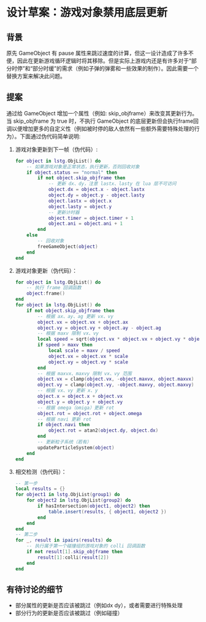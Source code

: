 # 设计草案：游戏对象禁用底层更新

## 背景
原先 GameObject 有 pause 属性来跳过速度的计算，但这一设计造成了许多不便，因此在更新游戏循环逻辑时将其移除。但是实际上游戏内还是有许多对于“部分时停”和“部分时缓”的需求（例如子弹的弹雾和一些效果的制作）。因此需要一个替换方案来解决此问题。

## 提案
通过给 GameObject 增加一个属性（例如: skip_objframe）来改变其更新行为。当 skip_objframe 为 true 时，不执行 GameObject 的底层更新但会执行frame回调以便增加更多的自定义性（例如被时停的敌人依然有一些额外需要特殊处理的行为）。下面通过伪代码简单说明:
1. 游戏对象更新到下一帧（伪代码）:  
    ```lua
    for object in lstg.ObjList() do
        -- 如果游戏对象是正常状态，执行更新，否则回收对象
        if object.status == "normal" then
            if not object.skip_objframe then
                -- 更新 dx、dy，注意 lastx、lasty 在 lua 层不可访问
                object.dx = object.x - object.lastx
                object.dy = object.y - object.lasty
                object.lastx = object.x
                object.lasty = object.y
                -- 更新计时器
                object.timer = object.timer + 1
                object.ani = object.ani + 1
            end
        else
            -- 回收对象
            freeGameObject(object)
        end
    end
    ```
2. 游戏对象更新（伪代码）：  
    ```lua
    for object in lstg.ObjList() do
        -- 执行 frame 回调函数
        object:frame()
    end
    for object in lstg.ObjList() do
        if not object.skip_objframe then
            -- 根据 ax、ay、ag 更新 vx、vy
            object.vx = object.vx + object.ax
            object.vy = object.vy + object.ay - object.ag
            -- 根据 maxv 限制 vx、vy
            local speed = sqrt(object.vx * object.vx + object.vy * object.vy)
            if speed > maxv then
                local scale = maxv / speed
                object.vx = object.vx * scale
                object.vy = object.vy * scale
            end
            -- 根据 maxvx、maxvy 限制 vx、vy 范围
            object.vx = clamp(object.vx, -object.maxvx, object.maxvx)
            object.vy = clamp(object.vy, -object.maxvy, object.maxvy)
            -- 根据 vx、vy 更新 x、y
            object.x = object.x + object.vx
            object.y = object.y + object.vy
            -- 根据 omega（omiga）更新 rot
            object.rot = object.rot + object.omega
            -- 根据 navi 更新 rot
            if object.navi then
                object.rot = atan2(object.dy, object.dx)
            end
            -- 更新粒子系统（若有）
            updateParticleSystem(object)
        end
    end
    ```
3. 相交检测（伪代码）：  
    ```lua
    -- 第一步
    local results = {}
    for object1 in lstg.ObjList(group1) do
        for object2 in lstg.ObjList(group2) do
            if hasIntersection(object1, object2) then
                table.insert(results, { object1, object2 })
            end
        end
    end
    -- 第二步
    for _, result in ipairs(results) do
        -- 执行属于第一个碰撞组的游戏对象的 colli 回调函数
        if not result[1].skip_objframe then
            result[1]:colli(result[2])
        end
    end
    ```

## 有待讨论的细节
* 部分属性的更新是否应该被跳过（例如dx dy），或者需要进行特殊处理
* 部分行为的更新是否应该被跳过（例如碰撞）